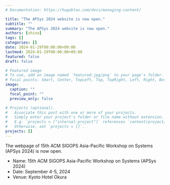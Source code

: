 ```yaml
---
# Documentation: https://hugoblox.com/docs/managing-content/

title: "The APSys 2024 website is now open."
subtitle: ""
summary: "The APSys 2024 website is now open."
authors: [shina]
tags: []
categories: []
date: 2024-01-29T00:00:00+09:00
lastmod: 2024-01-29T00:00:00+09:00
featured: false
draft: false

# Featured image
# To use, add an image named `featured.jpg/png` to your page's folder.
# Focal points: Smart, Center, TopLeft, Top, TopRight, Left, Right, BottomLeft, Bottom, BottomRight.
image:
  caption: ""
  focal_point: ""
  preview_only: false

# Projects (optional).
#   Associate this post with one or more of your projects.
#   Simply enter your project's folder or file name without extension.
#   E.g. `projects = ["internal-project"]` references `content/project/deep-learning/index.md`.
#   Otherwise, set `projects = []`.
projects: []
---
```


The webpage of 15th ACM SIGOPS Asia-Pacific Workshop on Systems (APSys 2024) is now open.

- Name: 15th ACM SIGOPS Asia-Pacific Workshop on Systems (APSys 2024)
- Date: September 4-5, 2024
- Venue: Kyoto Hotel Okura

